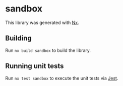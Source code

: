 # sandbox

This library was generated with [Nx](https://nx.dev).

## Building

Run `nx build sandbox` to build the library.

## Running unit tests

Run `nx test sandbox` to execute the unit tests via [Jest](https://jestjs.io).
